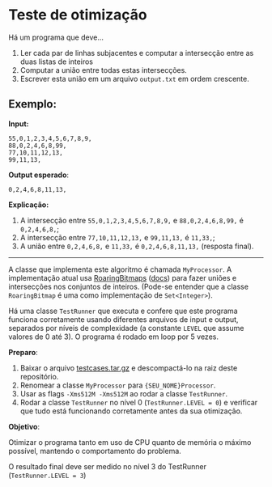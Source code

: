 # Teste de otimização

Há um programa que deve...
 
1. Ler cada par de linhas subjacentes e computar a intersecção entre as duas listas de inteiros
2. Computar a união entre todas estas intersecções.
3. Escrever esta união em um arquivo `output.txt` em ordem crescente. 

## Exemplo:
**Input:**
```
55,0,1,2,3,4,5,6,7,8,9,
88,0,2,4,6,8,99,
77,10,11,12,13,
99,11,13,
```

**Output esperado**:
```
0,2,4,6,8,11,13,
```

**Explicação:**

1. A intersecção entre `55,0,1,2,3,4,5,6,7,8,9,` e `88,0,2,4,6,8,99,` é `0,2,4,6,8,`;
2. A intersecção entre `77,10,11,12,13,` e `99,11,13,` é `11,33,`;
3. A união entre `0,2,4,6,8,` e `11,33,` é `0,2,4,6,8,11,13,` (resposta final).

---

A classe que implementa este algoritmo é chamada `MyProcessor`. A implementação atual usa [RoaringBitmaps](https://github.com/RoaringBitmap/RoaringBitmap) ([docs](https://www.javadoc.io/doc/org.roaringbitmap/RoaringBitmap/0.7.13)) para fazer uniões e intersecções nos conjuntos de inteiros. (Pode-se entender que a classe `RoaringBitmap` é uma como implementação de `Set<Integer>`).

Há uma classe `TestRunner` que executa e confere que este programa funciona corretamente usando diferentes arquivos de input e output, separados por níveis de complexidade (a constante `LEVEL` que assume valores de 0 até 3). O programa é rodado em loop por 5 vezes.


**Preparo**:

1. Baixar o arquivo [testcases.tar.gz](https://transfer.sh/yRJWr/testcases.tar.gz) e descompactá-lo na raiz deste repositório.
2. Renomear a classe `MyProcessor` para `{SEU_NOME}Processor`.
3. Usar as flags `-Xms512M -Xms512M` ao rodar a classe `TestRunner`.
4. Rodar a classe `TestRunner` no nível 0 (`TestRunner.LEVEL = 0`) e verificar que tudo está funcionando corretamente antes da sua otimização.

**Objetivo**:

Otimizar o programa tanto em uso de CPU quanto de memória o máximo possível, mantendo o comportamento do problema.

O resultado final deve ser medido no nível 3 do TestRunner (`TestRunner.LEVEL = 3`)
